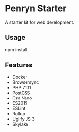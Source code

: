 # Penryn Starter

A starter kit for web development.

## Usage

npm install

## Features

- Docker
- Browsersync
- PHP 7.1.11
- PostCSS
- Css Nano
- ES2015
- ESLint
- Rollup
- Uglify JS 3
- Skylake
